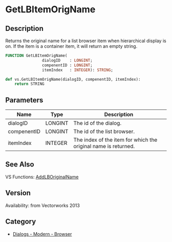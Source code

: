 # GetLBItemOrigName

## Description
Returns the original name for a list browser item when hierarchical display is on. If the item is a container item, it will return an empty string.

```pascal
FUNCTION GetLBItemOrigName(
				dialogID    : LONGINT;
				compenentID : LONGINT;
				itemIndex   : INTEGER): STRING;
```

```python
def vs.GetLBItemOrigName(dialogID, compenentID, itemIndex):
    return STRING
```

## Parameters
|Name|Type|Description|
|---|---|---|
|dialogID|LONGINT|The id of the dialog.|
|compenentID|LONGINT|The id of the list browser.|
|itemIndex|INTEGER|The index of the item for which the original name is returned.|

## See Also
VS Functions:
[AddLBOriginalName](AddLBOriginalName.md)

## Version
Availability: from Vectorworks 2013

## Category
* [Dialogs - Modern - Browser](../Categories/Dialogs%20-%20Modern%20-%20Browser.md)
